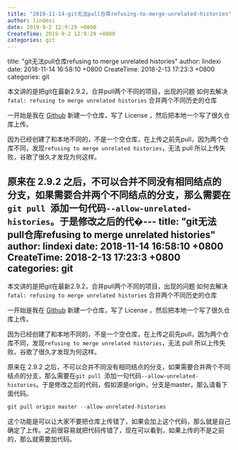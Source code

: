 ```yaml
---
title: "2018-11-14-git无法pull仓库refusing-to-merge-unrelated-histories"
author: lindexi
date: 2019-9-2 12:9:29 +0800
CreateTime: 2019-9-2 12:9:29 +0800
categories: git
---
```


title: "git无法pull仓库refusing to merge unrelated histories"
author: lindexi
date: 2018-11-14 16:58:10 +0800
CreateTime: 2018-2-13 17:23:3 +0800
categories: git

<!--more-->



本文讲的是把git在最新2.9.2，合并pull两个不同的项目，出现的问题
如何去解决 `fatal: refusing to merge unrelated histories` 合并两个不同历史的仓库

<!--more-->



一开始是我在 [Github](https://github.com/iip-easi/EncodingNormalior) 新建一个仓库，写了 License ，然后把本地一个写了很久仓库上传。

因为已经创建了和本地不同的，不是一个空仓库，在上传之前先pull，因为两个仓库不同，发现`refusing to merge unrelated histories`，无法 pull 所以上传失败，谷歌了很久才发现为何这样。

原来在 2.9.2 之后，不可以合并不同没有相同结点的分支，如果需要合并两个不同结点的分支，那么需要在`git pull `添加一句代码`--allow-unrelated-histories`。于是修改之后的代�---
title: "git无法pull仓库refusing to merge unrelated histories"
author: lindexi
date: 2018-11-14 16:58:10 +0800
CreateTime: 2018-2-13 17:23:3 +0800
categories: git
---

本文讲的是把git在最新2.9.2，合并pull两个不同的项目，出现的问题
如何去解决 `fatal: refusing to merge unrelated histories` 合并两个不同历史的仓库

<!--more-->



一开始是我在 [Github](https://github.com/iip-easi/EncodingNormalior) 新建一个仓库，写了 License ，然后把本地一个写了很久仓库上传。

因为已经创建了和本地不同的，不是一个空仓库，在上传之前先pull，因为两个仓库不同，发现`refusing to merge unrelated histories`，无法 pull 所以上传失败，谷歌了很久才发现为何这样。

原来在 2.9.2 之后，不可以合并不同没有相同结点的分支，如果需要合并两个不同结点的分支，那么需要在`git pull `添加一句代码`--allow-unrelated-histories`。于是修改之后的代码，假如源是origin，分支是master，那么请看下面代码。

```csharp
git pull origin master --allow-unrelated-histories
```

这个功能是可以让大家不要把仓库上传错了，如果会加上这个代码，那么就是自己确定了上传。之前很容易就把代码传错了，现在可以看到，如果上传的不是之前的，那么就需要加代码。

